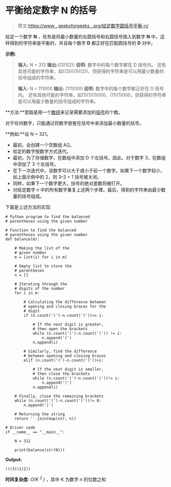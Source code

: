 # 平衡给定数字 N 的括号

> 原文:[https://www . geeksforgeeks . org/给定数字圆括号平衡-n/](https://www.geeksforgeeks.org/balance-the-parentheses-for-the-given-number-n/)

给定一个数字 **N** ，任务是将最小数量的左圆括号和右圆括号插入到数字 **N** 中，这样得到的字符串是平衡的，并且每个数字 **D** 都正好在匹配圆括号的 **D** 对中。

**示例:**

> **输入:** N = 312
> **输出:**((3)1(2))
> **说明:**
> 数字中的每个数字都在 D 括号内。
> 还有其他可能的字符串，如((3)))(1)((2))，但获得的字符串是可以用最少数量的括号组成的字符串。
> 
> **输入:** N = 111000
> **输出:** (111)000
> **说明:**
> 数字中的每个数字都正好在 D 括号内。
> 还有其他可能的字符串，如(1)(1)(1)000、(11)(1)000，但获得的字符串是可以用最少数量的括号组成的字符串。

**方法:**思路是用一个[数组](https://www.geeksforgeeks.org/introduction-to-arrays/)来记录需要添加的[括号](https://www.geeksforgeeks.org/check-for-balanced-parentheses-in-an-expression/)的个数。

对于任何数字，只能通过将数字嵌套在括号中来添加最小数量的括号。

**例如:**设 N = 321。

*   最初，会创建一个空数组 A[]。
*   给定的数字按数字方式迭代。
*   最初，为了存储数字，在数组中添加 D 个左括号。因此，对于数字 3，在数组中添加了 3 个左括号。
*   在下一次迭代中，该数字可以大于或小于前一个数字。如果下一个数字较小，如上面示例中的 2，则 3–2 = 1 括号被关闭。
*   同样，如果下一个数字更大，括号的绝对差数将被打开。
*   对给定数字 n 中的所有数字重复上述两个步骤。最后，得到的字符串由最少数量的括号组成。

下面是上述方法的实现:

```
# Python program to find the balanced
# parentheses using the given number

# Function to find the balanced 
# parentheses using the given number
def balance(m):

    # Making the list of the
    # given number
    m = [int(i) for i in m]

    # Empty list to store the 
    # parentheses
    n = []

    # Iterating through the 
    # digits of the number
    for i in m: 

        # Calculating the difference between
        # opening and closing braces for the 
        # digit
        if (n.count('(')-n.count(')'))<= i:

            # If the next digit is greater, 
            # then open the brackets
            while (n.count('(')-n.count(')')) != i:
                n.append('(')         
            n.append(i)     

        # Similarly, find the difference 
        # between opening and closing braces
        elif (n.count('(')-n.count(')'))>i:

            # If the next digit is smaller,
            # then close the brackets
            while (n.count('(')-n.count(')'))!= i:
                n.append(')')
            n.append(i) 

    # Finally, close the remaining brackets
    while (n.count('(')-n.count(')'))!= 0:
        n.append(')')

    # Returning the string
    return ''.join(map(str, n))

# Driver code
if __name__ == "__main__":

    N = 312

    print(balance(str(N)))
```

**Output:**

```
(((3))1(2))

```

**时间复杂度:** *O(K <sup>2</sup> )* ，其中 K 为数字 n 的位数之和